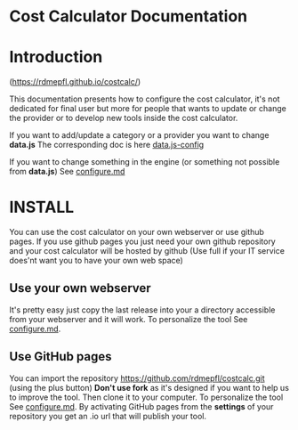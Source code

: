 Cost Calculator Documentation
============
# Introduction

(https://rdmepfl.github.io/costcalc/)

This documentation presents how to configure the cost calculator, it's not dedicated for final user but more for people that wants to update or change the provider or to develop new tools inside the cost calculator.

If you want to add/update a category or a provider you want to change **data.js**
The corresponding doc is here [data.js-config](data.js-config.md)

If you want to change something in the engine (or something not possible from **data.js**) See [configure.md](configure.md)

# INSTALL

You can use the cost calculator on your own webserver or use github pages.
If you use github pages you just need your own github repository 
and your cost calculator will be hosted by github (Use full if your IT service
 does'nt want you to have your own web space)

## Use your own webserver
It's pretty easy just copy the last release into your a directory accessible from your webserver and it will work.
To personalize the tool  See [configure.md](configure.md).

## Use GitHub pages
You can import the repository <https://github.com/rdmepfl/costcalc.git> (using the plus button)
**Don't use fork** as it's designed if you want to help us to improve the tool.
Then clone it to your computer.
To personalize the tool  See [configure.md](configure.md).
By activating GitHub pages from the **settings** of your repository you get an .io url that will publish your tool.

